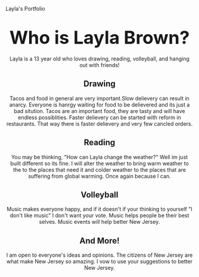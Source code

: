 Layla's Portfolio
<!DOCTYPE html>
<html>
<head>

<h1><center><font size="34">Who is Layla Brown?</font></center></h1>

<center>Layla is a 13 year old who loves drawing, reading, volleyball, and hanging out with friends!</center>

<h2><center>Drawing</center></h2>

<center>Tacos and food in general are very important.Slow delievery can result in anarcy. Everyone is hanrgy waiting for food to be delievered and its just a bad sitution. Tacos are an important food, they are tasty and will have endless possiblities. Faster delievery can be started with reform in restaurants. That way there is faster delievery and very few cancled orders. </center>

<h2><center>Reading</center></h2>

<center>You may be thinking, "How can Layla change the weather?" Well im just built different so its fine. I will alter the weather to bring warm weather to the to the places that need it and colder weather to the places that are suffering from global warming. Once again because I can.</center>

<h2><center>Volleyball</center></h2>

<center>Music makes everyone happy, and if it doesn't if your thinking to yourself "I don't like music" I don't want your vote. Music helps people be their best selves. Music events will help better New Jersey.

<h2><center>And More!</center></h2>
<center>I am open to everyone's ideas and opinions. The citizens of New Jersey are what make New Jersey so amazing. I vow to use your suggestions to better New Jersey.</center>
</body>
</center>
</html>
